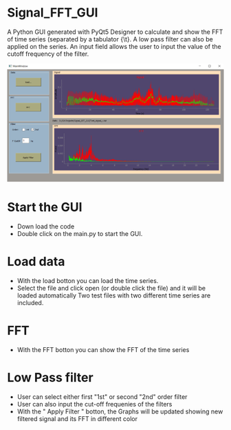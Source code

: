 # Signal_FFT_GUI
A Python GUI generated with PyQt5 Designer to calculate and show the FFT of time series (separated by a tabulator {\t}. 
A low pass filter can also be applied on the series. An input field allows the user to input the value of the cutoff frequency of the filter.

![GitHub Logo](Screenshot.png)


# Start the GUI
- Down load the code
- Double click on the main.py to start the GUI. 

# Load data
- With the load botton you can load the time series. 
- Select the file and click open (or double click the file) and it will be loaded automatically 
Two test files with two different time series are included.

# FFT
- With the FFT botton you can show the FFT of the time series

# Low Pass filter
- User can select either first "1st" or second "2nd" order filter 
- User can also input the cut-off frequenies of the filters 
- With the " Apply Filter " botton, the Graphs will be updated showing new filtered signal and its FFT in different color





